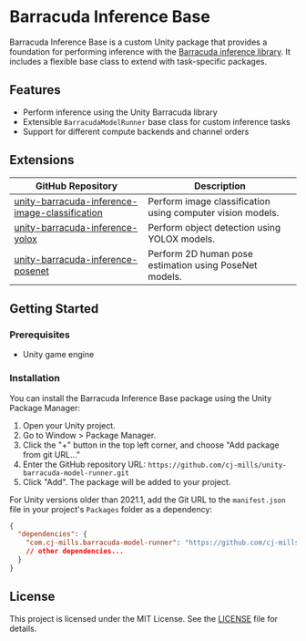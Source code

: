# Barracuda Inference Base

Barracuda Inference Base is a custom Unity package that provides a foundation for performing inference with the [Barracuda inference library](https://docs.unity3d.com/Packages/com.unity.barracuda@3.0/manual/index.html). It includes a flexible base class to extend with task-specific packages.



## Features

- Perform inference using the Unity Barracuda library
- Extensible `BarracudaModelRunner` base class for custom inference tasks
- Support for different compute backends and channel orders



## Extensions

| GitHub Repository                                            | Description                                                |
| ------------------------------------------------------------ | ---------------------------------------------------------- |
| [unity-barracuda-inference-image-classification](https://github.com/cj-mills/unity-barracuda-inference-image-classification) | Perform image classification using computer vision models. |
| [unity-barracuda-inference-yolox](https://github.com/cj-mills/unity-barracuda-inference-yolox) | Perform object detection using YOLOX models.               |
| [unity-barracuda-inference-posenet](https://github.com/cj-mills/unity-barracuda-inference-posenet) | Perform 2D human pose estimation using PoseNet models.     |



## Getting Started

### Prerequisites

- Unity game engine

### Installation

You can install the Barracuda Inference Base package using the Unity Package Manager:

1. Open your Unity project.
2. Go to Window > Package Manager.
3. Click the "+" button in the top left corner, and choose "Add package from git URL..."
4. Enter the GitHub repository URL: `https://github.com/cj-mills/unity-barracuda-model-runner.git`
5. Click "Add". The package will be added to your project.

For Unity versions older than 2021.1, add the Git URL to the `manifest.json` file in your project's `Packages` folder as a dependency:

```json
{
  "dependencies": {
    "com.cj-mills.barracuda-model-runner": "https://github.com/cj-mills/unity-barracuda-model-runner.git",
    // other dependencies...
  }
}
```



## License

This project is licensed under the MIT License. See the [LICENSE](Documentation~/LICENSE) file for details.
